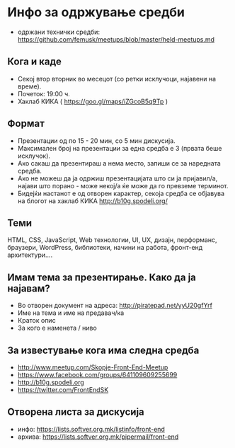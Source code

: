# Инфо за одржување средби

- одржани технички средби: https://github.com/femusk/meetups/blob/master/held-meetups.md

## Кога и каде
- Секој втор вторник во месецот (со ретки исклучоци, најавени на време).
- Почеток: 19:00 ч.
- Хаклаб КИКА ( https://goo.gl/maps/iZGcoB5q9Tp )

## Формат
- Презентации од по 15 - 20 мин, со 5 мин дискусија.
- Максимален број на презентации за една средба е 3 (првата беше исклучок). 
- Ако сакаш да презентираш а нема место, запиши се за наредната средба.
- Ако не можеш да ја одржиш презентацијата што си ја пријавил/а, најави што порано - може некој/а ќе може да го превземе терминот.
- Бидејќи настанот е од отворен карактер, секоја средба се објавува на блогот на хаклаб КИКА http://b10g.spodeli.org/ 

## Теми
HTML, CSS, JavaScript, Web технологии, UI, UX, дизајн, перформанс, браузери, WordPress, библиотеки, начини на работа, фронт-енд архитектури....

## Имам тема за презентирање. Како да ја најавам?
- Во отворен документ на адреса: http://piratepad.net/yyU20gfYrf
- Име на тема и име на предавач/ка
- Краток опис
- За кого е наменета / ниво

## За известување кога има следна средба 
- http://www.meetup.com/Skopje-Front-End-Meetup
- https://www.facebook.com/groups/641109609255699
- http://b10g.spodeli.org
- https://twitter.com/FrontEndSK

## Отворена листа за дискусија
- инфо: https://lists.softver.org.mk/listinfo/front-end
- архива: https://lists.softver.org.mk/pipermail/front-end
